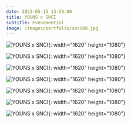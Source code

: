 ```yaml
---
date: 2022-05-15 13:59:00
title: YOUNS x SNCI
subtitle: Evènementiel
image: /images/portfolio/snci00.jpg
---
```

![YOUNS x SNCI](/images/portfolio/snci04.jpg){: width="1620" height="1080"}

![YOUNS x SNCI](/images/portfolio/snci05.jpg){: width="1620" height="1080"}

![YOUNS x SNCI](/images/portfolio/snci02.jpg){: width="1620" height="1080"}

![YOUNS x SNCI](/images/portfolio/snci00.jpg){: width="1620" height="1080"}

![YOUNS x SNCI](/images/portfolio/snci03.jpg){: width="1620" height="1080"}

![YOUNS x SNCI](/images/portfolio/snci01.jpg){: width="1620" height="1080"}

![YOUNS x SNCI](/images/portfolio/snci06.jpg){: width="1620" height="1080"}
